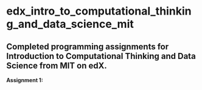 # edx_intro_to_computational_thinking_and_data_science_mit
## Completed programming assignments for Introduction to Computational Thinking and Data Science from MIT on edX.
**Assignment 1:**
